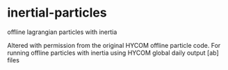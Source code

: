 # inertial-particles
offline lagrangian particles with inertia

Altered with permission from the original HYCOM offline particle code. 
For running offline particles with inertia using HYCOM global daily output [ab] files
